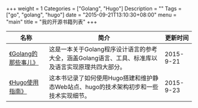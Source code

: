 +++
weight = 1
Categories = ["Golang", "Hugo"]
Description = ""
Tags = ["go", "golang", "hugo"]
date = "2015-09-21T13:10:30+08:00"
menu = "main"
title = "我的开源书籍列表"
+++

名称 | 简介 | 更新时间
------------- | ------------- | -------------
[《Golang的那些事儿》](http://book.tonybai.com/gtcr) | 这是一本关于Golang程序设计语言的参考大全，涵盖Golang语言、工具、标准库以及语言实现原理共四大部分。| 2015-9-21
[《Hugo使用指南》](http://book.tonybai.com/gohugo) | 这本书记录了如何使用Hugo搭建和维护静态Web站点、hugo的技术架构初步和一些技术实现细节。 | 2015-9-23
